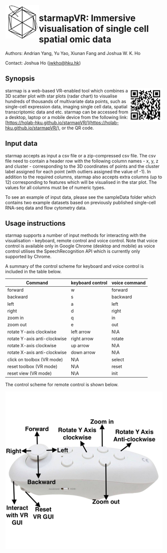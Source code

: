 <a href="url"><img src="QRcodeAndLogo/logo.png" align="left" height="108" alt="starmap"></a>
# starmapVR: Immersive visualisation of single cell spatial omic data

Authors: Andrian Yang, Yu Yao, Xiunan Fang and Joshua W. K. Ho

Contact: Joshua Ho (jwkho@hku.hk)


## Synopsis

<a href="https://holab-hku.github.io/starmapVR/"><img src="QRcodeAndLogo/QR_Code_StarMapVR.png" align="right" height="108" alt="starmap"></a>
starmap is a web-based VR-enabled tool which combines a 3D scatter plot with star plots (radar chart) to visualise hundreds of thousands of multivariate data points, such as single-cell expression data, imaging single cell data, spatial transcriptomic data and etc. starmap can be accessed from a desktop, laptop or a mobile device from the following link: [https://holab-hku.github.io/starmapVR/](https://holab-hku.github.io/starmapVR/), or the QR code. 
## Input data

starmap accepts as input a csv file or a zip-compressed csv file. The csv file need to contain a header row with the following column names - x, y, z and cluster - corresponding to the 3D coordinates of points and the cluster label assigned for each point (with outliers assigned the value of -1). In addition to the required columns, starmap also accepts extra columns (up to 12) corresponding to features which will be visualised in the star plot. The values for all columns must be of numeric types.

To see an example of input data, please see the sampleData folder which contains two example datasets based on previously published single-cell RNA-seq data and flow cytometry data.

## Usage instructions

starmap supports a number of input methods for interacting with the visualisation - keyboard, remote control and voice control. Note that voice control is available only in Google Chrome (desktop and mobile) as voice control utilises the SpeechRecognition API which is currently only supported by Chrome.

A summary of the control scheme for keyboard and voice control is included in the table below.

| Command | keyboard control | voice command |
| ------- | ---------------- | ------------- |
| forward | w | forward |
| backward | s | backward |
| left | a | left |
| right | d | right |
| zoom in | q | in |
| zoom out | e | out | 
| rotate Y-axis clockwise | left arrow | N\A |
| rotate Y-axis anti-clockwise | right arrow | rotate |
| rotate X-axis clockwise | up arrow | N\A |
| rotate X-axis anti-clockwise | down arrow | N\A |
| click on toolbox (VR mode) | N\A | select |
| reset toolbox (VR mode) | N\A | reset |
| reset view (VR mode) | N\A | init |

The control scheme for remote control is shown below.

<a href="url"><img src="image/gamepad.png" align="left" alt="control scheme for remote control"></a>
